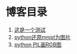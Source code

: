 # 博客目录

1. [这是一个测试](k8s_install/这是一个测试.md)<br/>
1. [python还原mnist为图片](content/python还原mnist为图片.md)<br/>
1. [python PIL画RGB图](content/python-PIL画RGB图.md)